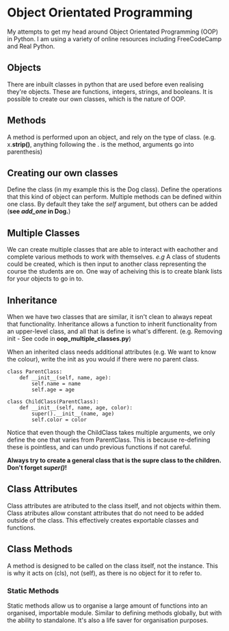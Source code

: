 # Object Orientated Programming
My attempts to get my head around Object Orientated Programming (OOP) in Python. I am using a variety of online resources including FreeCodeCamp and Real Python.

## Objects
There are inbuilt classes in python that are used before even realising they're objects. These are functions, integers, strings, and booleans. It is possible to create our own classes, which is the nature of OOP.

## Methods
A method is performed upon an object, and rely on the type of class. (e.g. x.**strip()**, anything following the . is the method, arguments go into parenthesis)

## Creating our own classes
Define the class (in my example this is the Dog class). Define the operations that this kind of object can perform. Multiple methods can be defined within one class. By default they take the *self* argument, but others can be added (**see *add_one* in Dog.**)

## Multiple Classes
We can create multiple classes that are able to interact with eachother and complete various methods to work with themselves. *e.g* A class of students could be created, which is then input to another class representing the course the students are on. One way of acheiving this is to create blank lists for your objects to go in to.

## Inheritance
When we have two classes that are similar, it isn't clean to always repeat that functionality. Inheritance allows a function to inherit functionality from an upper-level class, and all that is define is what's different. (e.g. Removing init - See code in **oop_multiple_classes.py**)

When an inherited class needs additional attributes (e.g. We want to know the colour), write the init as you would if there were no parent class.

    class ParentClass:
        def __init__(self, name, age):
            self.name = name
            self.age = age
    
    class ChildClass(ParentClass):
        def __init__(self, name, age, color):
            super().__init__(name, age)
            self.color = color

Notice that even though the ChildClass takes multiple arguments, we only define the one that varies from ParentClass. This is because re-defining these is pointless, and can undo previous functions if not careful.

**Always try to create a general class that is the supre class to the children. Don't forget *super()*!**

## Class Attributes
Class attributes are atributed to the class itself, and not objects within them. Class atributes allow constant attributes that do not need to be added outside of the class. This effectively creates exportable classes and functions.

## Class Methods
A method is designed to be called on the class itself, not the instance. This is why it acts on (cls), not (self), as there is no object for it to refer to. 

### Static Methods
Static methods allow us to organise a large amount of functions into an organised, importable module. Similar to defining methods globally, but with the ability to standalone. It's also a life saver for organisation purposes.


